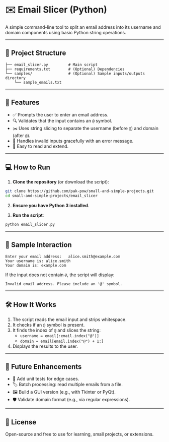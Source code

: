
# ✉️ Email Slicer (Python)

A simple command-line tool to split an email address into its username and domain components using basic Python string operations.

---

## 📁 Project Structure

```
├── email_slicer.py         # Main script
├── requirements.txt        # (Optional) Dependencies
└── samples/                # (Optional) Sample inputs/outputs directory
    └── sample_emails.txt
```

---

## 🚀 Features

- ✅ Prompts the user to enter an email address.
- 🔍 Validates that the input contains an `@` symbol.
- ✂️ Uses string slicing to separate the username (before `@`) and domain (after `@`).
- 🚫 Handles invalid inputs gracefully with an error message.
- 📝 Easy to read and extend.

---

## 💻 How to Run

1. **Clone the repository** (or download the script):

```bash
git clone https://github.com/pak-pow/small-and-simple-projects.git
cd small-and-simple-projects/email_slicer
```

2. **Ensure you have Python 3 installed**.

3. **Run the script**:

```bash
python email_slicer.py
```

---

## 🧪 Sample Interaction

```
Enter your email address:   alice.smith@example.com
Your username is: alice.smith
Your domain is: example.com
```

If the input does not contain `@`, the script will display:

```
Invalid email address. Please include an '@' symbol.
```

---

## 🛠️ How It Works

1. The script reads the email input and strips whitespace.
2. It checks if an `@` symbol is present.
3. It finds the index of `@` and slices the string:
   - `username = email[:email.index("@")]`
   - `domain = email[email.index("@") + 1:]`
4. Displays the results to the user.

---

## 🚧 Future Enhancements

- 📜 Add unit tests for edge cases.
- 🏷️ Batch processing: read multiple emails from a file.
- 🖼️ Build a GUI version (e.g., with Tkinter or PyQt).
- 🛡️ Validate domain format (e.g., via regular expressions).

---

## 📜 License

Open-source and free to use for learning, small projects, or extensions.

